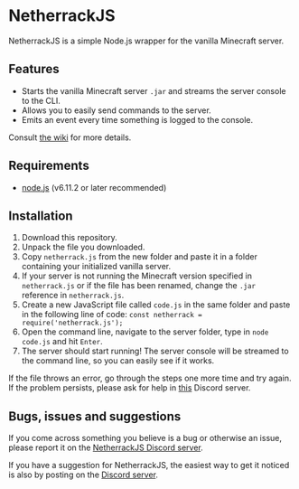 # NetherrackJS
NetherrackJS is a simple Node.js wrapper for the vanilla Minecraft server.

## Features
* Starts the vanilla Minecraft server `.jar` and streams the server console to the CLI.
* Allows you to easily send commands to the server.
* Emits an event every time something is logged to the console.

Consult [the wiki](http://github.com/Bassab03/netherrackjs/wiki) for more details.

## Requirements
* [node.js](http://nodejs.org) (v6.11.2 or later recommended)

## Installation
1. Download this repository.
2. Unpack the file you downloaded.
3. Copy `netherrack.js` from the new folder and paste it in a folder containing your initialized vanilla server.
4. If your server is not running the Minecraft version specified in `netherrack.js` or if the file has been renamed, change the `.jar` reference in `netherrack.js`.
5. Create a new JavaScript file called `code.js` in the same folder and paste in the following line of code:
`const netherrack = require('netherrack.js');`
6. Open the command line, navigate to the server folder, type in `node code.js` and hit `Enter`.
7. The server should start running! The server console will be streamed to the command line, so you can easily see if it works.

If the file throws an error, go through the steps one more time and try again. If the problem persists, please ask for help in [this](https://discord.gg/pTcuDn2) Discord server.

## Bugs, issues and suggestions
If you come across something you believe is a bug or otherwise an issue, please report it on the [NetherrackJS Discord server](https://discord.gg/9Dm68N4).

If you have a suggestion for NetherrackJS, the easiest way to get it noticed is also by posting on the [Discord server](https://discord.gg/YmKWRE3).
